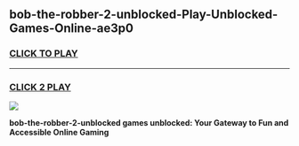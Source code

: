 
## bob-the-robber-2-unblocked-Play-Unblocked-Games-Online-ae3p0
<h3>
<a href="https://premium76.site?title=bob-the-robber-2-unblocked&ref=25A">CLICK TO PLAY</a></h3>
<hr>

<h3>
<a href="https://premium76.site?title=bob-the-robber-2-unblocked&ref=25A">CLICK 2 PLAY</a>
  
</h3>

<a href="https://premium76.site?title=bob-the-robber-2-unblocked&ref=25A"><img src="https://clearcache.store/games.png"></a>


**bob-the-robber-2-unblocked games unblocked: Your Gateway to Fun and Accessible Online Gaming**
